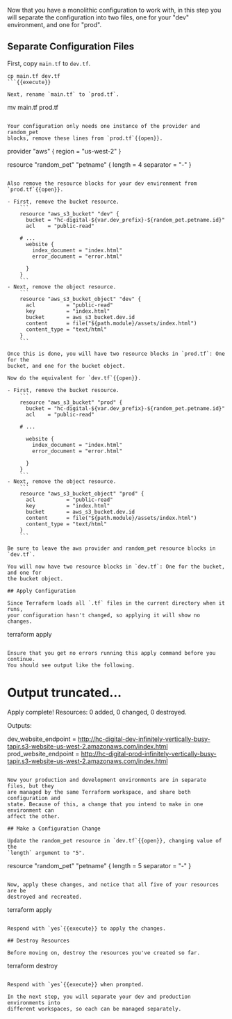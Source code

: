 Now that you have a monolithic configuration to work with, in this step you will
separate the configuration into two files, one for your "dev" environment, and
one for "prod".

## Separate Configuration Files

First, copy `main.tf` to `dev.tf`.

```
cp main.tf dev.tf
```{{execute}}

Next, rename `main.tf` to `prod.tf`.

```
mv main.tf prod.tf
```{{execute}}

Your configuration only needs one instance of the provider and random_pet
blocks, remove these lines from `prod.tf`{{open}}.

```
provider "aws" {
  region     = "us-west-2"
}

resource "random_pet" "petname" {
  length    = 4
  separator = "-"
}
```

Also remove the resource blocks for your dev environment from `prod.tf`{{open}}.

- First, remove the bucket resource.
    ```
    resource "aws_s3_bucket" "dev" {
      bucket = "hc-digital-${var.dev_prefix}-${random_pet.petname.id}"
      acl    = "public-read"

    # ...
      website {
        index_document = "index.html"
        error_document = "error.html"

      }
    }
    ```
- Next, remove the object resource.
    ```
    resource "aws_s3_bucket_object" "dev" {
      acl          = "public-read"
      key          = "index.html"
      bucket       = aws_s3_bucket.dev.id
      content      = file("${path.module}/assets/index.html")
      content_type = "text/html"
    }
    ```

Once this is done, you will have two resource blocks in `prod.tf`: One for the
bucket, and one for the bucket object.

Now do the equivalent for `dev.tf`{{open}}.

- First, remove the bucket resource.
    ```
    resource "aws_s3_bucket" "prod" {
      bucket = "hc-digital-${var.dev_prefix}-${random_pet.petname.id}"
      acl    = "public-read"

    # ...

      website {
        index_document = "index.html"
        error_document = "error.html"

      }
    }
    ```
- Next, remove the object resource.
    ```
    resource "aws_s3_bucket_object" "prod" {
      acl          = "public-read"
      key          = "index.html"
      bucket       = aws_s3_bucket.dev.id
      content      = file("${path.module}/assets/index.html")
      content_type = "text/html"
    }
    ```

Be sure to leave the aws provider and random_pet resource blocks in `dev.tf`.

You will now have two resource blocks in `dev.tf`: One for the bucket, and one for
the bucket object.

## Apply Configuration

Since Terraform loads all `.tf` files in the current directory when it runs,
your configuration hasn't changed, so applying it will show no changes.

```
terraform apply
```{{execute}}

Ensure that you get no errors running this apply command before you continue.
You should see output like the following.

```
# Output truncated...

Apply complete! Resources: 0 added, 0 changed, 0 destroyed.

Outputs:

dev_website_endpoint = http://hc-digital-dev-infinitely-vertically-busy-tapir.s3-website-us-west-2.amazonaws.com/index.html
prod_website_endpoint = http://hc-digital-prod-infinitely-vertically-busy-tapir.s3-website-us-west-2.amazonaws.com/index.html
```

Now your production and development environments are in separate files, but they
are managed by the same Terraform workspace, and share both configuration and
state. Because of this, a change that you intend to make in one environment can
affect the other.

## Make a Configuration Change

Update the random_pet resource in `dev.tf`{{open}}, changing value of the
`length` argument to "5".

```
resource "random_pet" "petname" {
  length    = 5
  separator = "-"
}
```{{copy}}

Now, apply these changes, and notice that all five of your resources are be
destroyed and recreated.

```
terraform apply
```{{execute}}

Respond with `yes`{{execute}} to apply the changes.

## Destroy Resources

Before moving on, destroy the resources you've created so far.

```
terraform destroy
```{{execute}}

Respond with `yes`{{execute}} when prompted.

In the next step, you will separate your dev and production environments into
different workspaces, so each can be managed separately.
